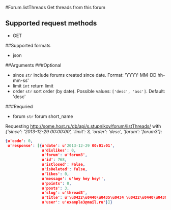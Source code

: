 #Forum.listThreads
Get threads from this forum

## Supported request methods 
* GET

##Supported formats
* json

##Arguments
###Optional
* since
   ```str``` include forums created since date. Format: 'YYYY-MM-DD hh-mm-ss'
* limit
   ```int``` return limit
* order
   ```str``` sort order (by date). Possible values: ```['desc', 'asc']```. Default: 'desc'


###Requried
* forum
   ```str``` forum short_name


Requesting http://some.host.ru/db/api/s.stupnikov/forum/listThreads/ with _{'since': '2013-12-29 00:00:00', 'limit': 3, 'order': 'desc', 'forum': 'forum3'}_:
```json
{u'code': 0,
 u'response': [{u'date': u'2013-12-29 00:01:01',
                u'dislikes': 0,
                u'forum': u'forum3',
                u'id': 768,
                u'isClosed': False,
                u'isDeleted': False,
                u'likes': 0,
                u'message': u'hey hey hey!',
                u'points': 0,
                u'posts': 3,
                u'slug': u'thread3',
                u'title': u'\u0422\u0440\u0435\u0434 \u0422\u0440\u0438',
                u'user': u'example3@mail.ru'}]}
```
